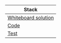 |Stack|
|------------------------------------------|
|[Whiteboard solution](../images/Stack.png)|
|[Code](../lib/Stack.js)|
|[Test](../__tests__/Stack.test.js)|
